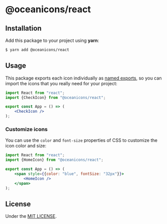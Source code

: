 # @oceanicons/react



## Installation

Add this package to your project using **yarn**:

```bash
$ yarn add @oceanicons/react
```

## Usage

This package exports each icon individually as [named exports](https://developer.mozilla.org/en-US/docs/web/javascript/reference/statements/export#using_named_exports), so you can import the icons that you really need for your project:

```jsx
import React from "react";
import {CheckIcon} from "@oceanicons/react";

export const App = () => (
    <CheckIcon />
);
```

### Customize icons

You can use the `color` and `font-size` properties of CSS to customize the icon color and size:

```jsx
import React from "react";
import {HomeIcon} from "@oceanicons/react";

export const App = () => (
    <span style={{color: "blue", fontSize: "32px"}}>
        <HomeIcon />    
    </span>
);
```

## License

Under the [MIT LICENSE](https://github.com/jmjuanes/fonticon/blob/main/LICENSE).
